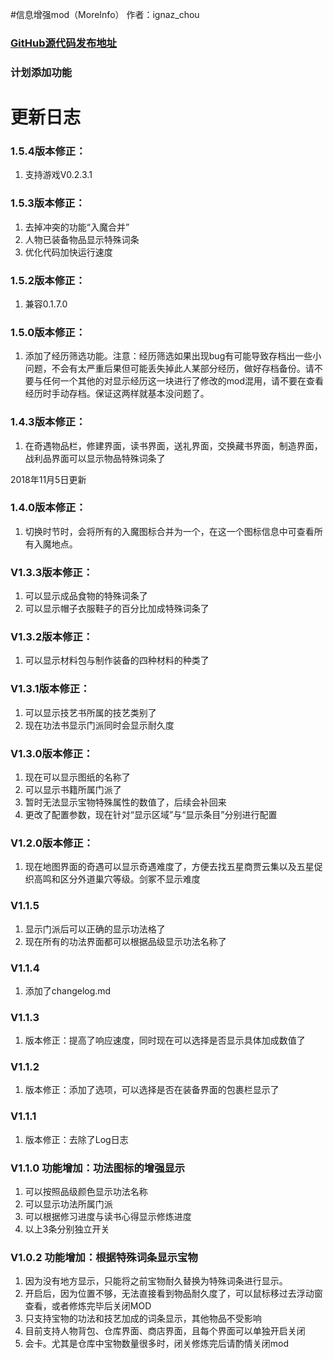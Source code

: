 
#信息增强mod（MoreInfo）
作者：ignaz_chou
### [GitHub源代码发布地址](https://github.com/phorcys/Taiwu_mods)


### 计划添加功能

# 更新日志
### 1.5.4版本修正：
1. 支持游戏V0.2.3.1

### 1.5.3版本修正：
1. 去掉冲突的功能“入魔合并”
2. 人物已装备物品显示特殊词条
3. 优化代码加快运行速度

### 1.5.2版本修正：
1. 兼容0.1.7.0

### 1.5.0版本修正：
1. 添加了经历筛选功能。注意：经历筛选如果出现bug有可能导致存档出一些小问题，不会有太严重后果但可能丢失掉此人某部分经历，做好存档备份。请不要与任何一个其他的对显示经历这一块进行了修改的mod混用，请不要在查看经历时手动存档。保证这两样就基本没问题了。

### 1.4.3版本修正：
1. 在奇遇物品栏，修建界面，读书界面，送礼界面，交换藏书界面，制造界面，战利品界面可以显示物品特殊词条了

2018年11月5日更新
### 1.4.0版本修正：
1. 切换时节时，会将所有的入魔图标合并为一个，在这一个图标信息中可查看所有入魔地点。

### V1.3.3版本修正：
1. 可以显示成品食物的特殊词条了
2. 可以显示帽子衣服鞋子的百分比加成特殊词条了

### V1.3.2版本修正：
1. 可以显示材料包与制作装备的四种材料的种类了

### V1.3.1版本修正：
1. 可以显示技艺书所属的技艺类别了
2. 现在功法书显示门派同时会显示耐久度

### V1.3.0版本修正：
1. 现在可以显示图纸的名称了
2. 可以显示书籍所属门派了
3. 暂时无法显示宝物特殊属性的数值了，后续会补回来
4. 更改了配置参数，现在针对“显示区域”与“显示条目”分别进行配置

### V1.2.0版本修正：
1. 现在地图界面的奇遇可以显示奇遇难度了，方便去找五星商贾云集以及五星促织高鸣和区分外道巢穴等级。剑冢不显示难度

### V1.1.5
1. 显示门派后可以正确的显示功法格了
2. 现在所有的功法界面都可以根据品级显示功法名称了

### V1.1.4
1. 添加了changelog.md

### V1.1.3
1. 版本修正：提高了响应速度，同时现在可以选择是否显示具体加成数值了

### V1.1.2
1. 版本修正：添加了选项，可以选择是否在装备界面的包裹栏显示了

### V1.1.1
1. 版本修正：去除了Log日志

### V1.1.0 功能增加：功法图标的增强显示	
1. 可以按照品级颜色显示功法名称
2. 可以显示功法所属门派
3. 可以根据修习进度与读书心得显示修炼进度
4. 以上3条分别独立开关

### V1.0.2 功能增加：根据特殊词条显示宝物
1. 因为没有地方显示，只能将之前宝物耐久替换为特殊词条进行显示。
2. 开启后，因为位置不够，无法直接看到物品耐久度了，可以鼠标移过去浮动窗查看，或者修炼完毕后关闭MOD
3. 只支持宝物的功法和技艺加成的词条显示，其他物品不受影响
4. 目前支持人物背包、仓库界面、商店界面，且每个界面可以单独开启关闭
5. 会卡。尤其是仓库中宝物数量很多时，闭关修炼完后请酌情关闭mod

